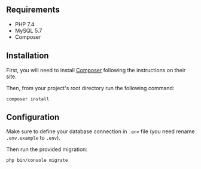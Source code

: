 

## Requirements

* PHP 7.4
* MySQL 5.7
* Composer

## Installation

First, you will need to install [Composer](http://getcomposer.org/) following the instructions on their site.

Then, from your project's root directory run the following command:

```
composer install
```

## Configuration

Make sure to define your database connection in `.env` file 
(you need rename `.env.example` to `.env`).

Then run the provided migration:

```
php bin/console migrate
```
